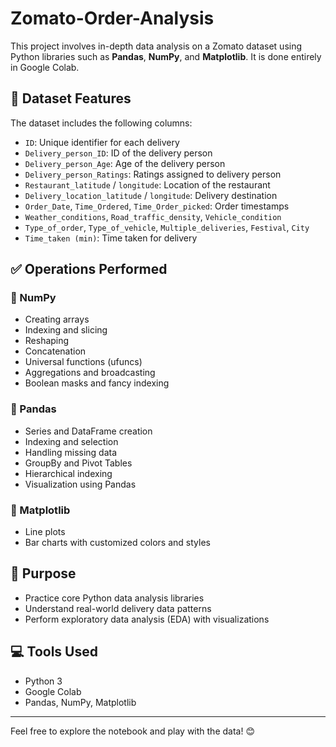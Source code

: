 # Zomato-Order-Analysis


This project involves in-depth data analysis on a Zomato dataset using Python libraries such as **Pandas**, **NumPy**, and **Matplotlib**. It is done entirely in Google Colab.

## 📁 Dataset Features

The dataset includes the following columns:

- `ID`: Unique identifier for each delivery
- `Delivery_person_ID`: ID of the delivery person
- `Delivery_person_Age`: Age of the delivery person
- `Delivery_person_Ratings`: Ratings assigned to delivery person
- `Restaurant_latitude` / `longitude`: Location of the restaurant
- `Delivery_location_latitude` / `longitude`: Delivery destination
- `Order_Date`, `Time_Ordered`, `Time_Order_picked`: Order timestamps
- `Weather_conditions`, `Road_traffic_density`, `Vehicle_condition`
- `Type_of_order`, `Type_of_vehicle`, `Multiple_deliveries`, `Festival`, `City`
- `Time_taken (min)`: Time taken for delivery

## ✅ Operations Performed

### 🔸 NumPy
- Creating arrays
- Indexing and slicing
- Reshaping
- Concatenation
- Universal functions (ufuncs)
- Aggregations and broadcasting
- Boolean masks and fancy indexing

### 🔸 Pandas
- Series and DataFrame creation
- Indexing and selection
- Handling missing data
- GroupBy and Pivot Tables
- Hierarchical indexing
- Visualization using Pandas

### 🔸 Matplotlib
- Line plots
- Bar charts with customized colors and styles

## 🧠 Purpose

- Practice core Python data analysis libraries
- Understand real-world delivery data patterns
- Perform exploratory data analysis (EDA) with visualizations

## 💻 Tools Used

- Python 3
- Google Colab
- Pandas, NumPy, Matplotlib

---

Feel free to explore the notebook and play with the data! 😊

